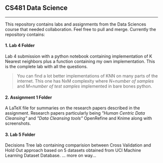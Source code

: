 ## CS481 Data Science
---------------------------------------------------

This repository contains labs and assignments from the Data Sciences course that needed collaboration. Feel free to pull and merge. Currently the repository contains:

#### 1. Lab 4 Folder
Lab 4 submission with a python notebook containing implementation of K Nearest neighbors plus a function containing my own implementation. This is the complete lab with all the questions.
> You can find a lot better implementations of KNN on many parts of the internet. This one has NxM complexity where *N=number of samples* and *M=number of test samples* implemented in bare bones python. 

#### 2. Assignment 1 Folder
A LaTeX file for summaries on the research papers described in the assignment. Research papers particularly being *"Human Centric Data Cleansing"* and *"Data Cleansing tools"* OpenRefine and Knime along with screenshots.

#### 3. Lab 5 Folder
Decisions Tree lab containing comparision between Cross Validation and Hold Out approach based on 5 datasets obtained from UCI Machine Learning Dataset Database. 
... more on way...

